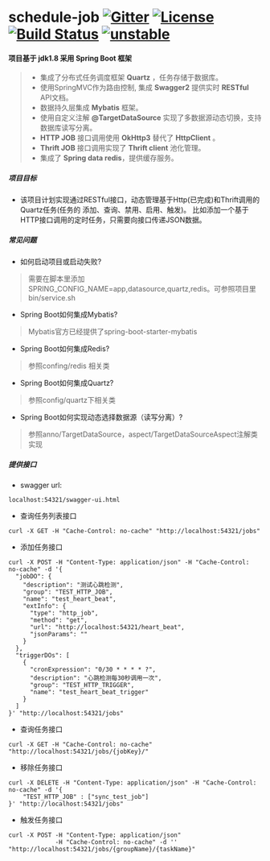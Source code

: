 # schedule-job [![Gitter](https://img.shields.io/gitter/room/gitterHQ/gitter.svg)](https://gitter.im/schedule-job/Lobby?utm_source=share-link&utm_medium=link&utm_campaign=share-link)  [![License](https://img.shields.io/github/license/mashape/apistatus.svg)](http://www.opensource.org/licenses/mit-license.php) [![Build Status](https://travis-ci.org/lvhao/schedule-job.svg?branch=master&service=github)](https://travis-ci.org/lvhao/schedule-job?branch=master) [![unstable](http://badges.github.io/stability-badges/dist/unstable.svg)](http://github.com/badges/stability-badges)
#### 项目基于 __jdk1.8__ 采用 __Spring Boot__ 框架
> * 集成了分布式任务调度框架 __Quartz__ ，任务存储于数据库。
> * 使用SpringMVC作为路由控制, 集成 __Swagger2__ 提供实时 __RESTful__ API文档。
> * 数据持久层集成 __Mybatis__ 框架。
> * 使用自定义注解 __@TargetDataSource__ 实现了多数据源动态切换，支持数据库读写分离。
> * __HTTP JOB__ 接口调用使用 __OkHttp3__ 替代了 __HttpClient__ 。
> * __Thrift JOB__ 接口调用实现了 __Thrift client__ 池化管理。
> * 集成了 __Spring data redis__，提供缓存服务。

##### 项目目标
* 该项目计划实现通过RESTful接口，动态管理基于Http(已完成)和Thrift调用的Quartz任务(任务的 添加、查询、禁用、启用、触发)。
比如添加一个基于HTTP接口调用的定时任务，只需要向接口传递JSON数据。

##### 常见问题
* 如何启动项目或启动失败?
>  需要在脚本里添加SPRING_CONFIG_NAME=app,datasource,quartz,redis。可参照项目里bin/service.sh

* Spring Boot如何集成Mybatis?
>  Mybatis官方已经提供了spring-boot-starter-mybatis
  
* Spring Boot如何集成Redis?
>  参照confing/redis 相关类
  
* Spring Boot如何集成Quartz?
>  参照config/quartz下相关类
  
* Spring Boot如何实现动态选择数据源（读写分离）?
>  参照anno/TargetDataSource，aspect/TargetDataSourceAspect注解类实现

##### 提供接口
* swagger url:
```shell
localhost:54321/swagger-ui.html
```

* 查询任务列表接口
```shell
curl -X GET -H "Cache-Control: no-cache" "http://localhost:54321/jobs"
```

* 添加任务接口
```shell
curl -X POST -H "Content-Type: application/json" -H "Cache-Control: no-cache" -d '{
  "jobDO": {
    "description": "测试心跳检测",
    "group": "TEST_HTTP_JOB",
    "name": "test_heart_beat",
    "extInfo": {
      "type": "http_job",
      "method": "get",
      "url": "http://localhost:54321/heart_beat",
      "jsonParams": ""
    }
  },
  "triggerDOs": [
    {
      "cronExpression": "0/30 * * * * ?",
      "description": "心跳检测每30秒调用一次",
      "group": "TEST_HTTP_TRIGGER",
      "name": "test_heart_beat_trigger"
    }
  ]
}' "http://localhost:54321/jobs"
```

* 查询任务接口
```shell
curl -X GET -H "Cache-Control: no-cache" "http://localhost:54321/jobs/{jobKey}/"
```

* 移除任务接口
```shell
curl -X DELETE -H "Content-Type: application/json" -H "Cache-Control: no-cache" -d '{
    "TEST_HTTP_JOB" : ["sync_test_job"]
}' "http://localhost:54321/jobs"
```

* 触发任务接口
```shell
curl -X POST -H "Content-Type: application/json" 
             -H "Cache-Control: no-cache" -d '' "http://localhost:54321/jobs/{groupName}/{taskName}"
```

